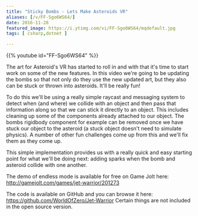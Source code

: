 ```yaml
---
title: "Sticky Bombs - Lets Make Asteroids VR"
aliases: [/v/FF-Sgo6WS64/]
date: 2016-11-28
featured_image: https://i.ytimg.com/vi/FF-Sgo6WS64/mqdefault.jpg
tags: [ csharp,dotnet ]

---
```


{{% youtube id="FF-Sgo6WS64" %}}

The art for Asteroid's VR has started to roll in and with that it's time to start work on some of the new features. In this video we're going to be updating the bombs so that not only do they use the new updated art, but they also can be stuck or thrown into asteroids. It'll be really fun!

To do this we'll be using a really simple raycast and messaging system to detect when (and where) we collide with an object and then pass that information along so that we can stick it directly to an object. This includes cleaning up some of the components already attached to our object. The bombs rigidbody component for example can be removed once we have stuck our object to the asteroid (a stuck object doesn't need to simulate physics). A number of other fun challenges come up from this and we'll fix them as they come up.

This simple implementation provides us with a really quick and easy starting point for what we'll be doing next: adding sparks when the bomb and asteroid collide with one another.

The demo of endless mode is available for free on Game Jolt here: http://gamejolt.com/games/jet-warrior/201273

The code is available on GitHub and you can browse it here: https://github.com/WorldOfZero/Jet-Warrior
Certain things are not included in the open source version.